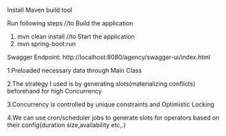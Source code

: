 Install Maven build tool

Run following steps
  //to Build the application
  1. mvn clean install
  //to Start the application
  2. mvn spring-boot:run

Swagger Endpoint: http://localhost:8080/agency/swagger-ui/index.html

1.Preloaded necessary data through Main Class

2.The strategy I used is by generating slots(materializing conflicts) beforehand for high Concurrency

3.Concurrency is controlled by unique constraints and Optimistic Locking

4.We can use cron/scheduler jobs to generate slots for operators based on their config(duration size,availability etc,.)

